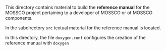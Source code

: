 This directory contains material to build the **reference manual**
 for the MOSSCO project pertaining to a developer of MOSSCO or of 
MOSSCO components.

In the subdirectory `src` textual material for the reference manual
is located.

In this directory, the file `doxygen.conf` configures the creation
of the reference manual with `doxygen`

